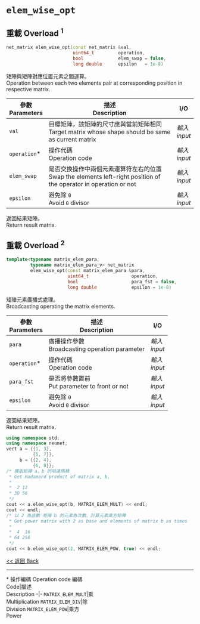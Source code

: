 # `elem_wise_opt`

## 重載 Overload $^1$

```c++
net_matrix elem_wise_opt(const net_matrix &val,
                         uint64_t         operation,
                         bool             elem_swap = false,
                         long double      epsilon   = 1e-8)
```

矩陣與矩陣對應位置元素之間運算。\
Operation between each two elements pair at corresponding position in respective matrix.

參數<br>Parameters|描述<br>Description|I/O
-|-|-
`val`|目標矩陣，該矩陣的尺寸應與當前矩陣相同<br>Target matrix whose shape should be same as current matrix|*輸入<br>input*
`operation`\*|操作代碼<br>Operation code|*輸入<br>input*
`elem_swap`|是否交換操作中兩個元素運算符左右的位置<br>Swap the elements left-right position of the operator in operation or not|*輸入<br>input*
`epsilon`|避免除 `0`<br>Avoid `0` divisor|*輸入<br>input*

返回結果矩陣。\
Return result matrix.

## 重載 Overload $^2$

```c++
template<typename matrix_elem_para,
         typename matrix_elem_para_v> net_matrix
         elem_wise_opt(const matrix_elem_para &para, 
                       uint64_t                operation,
                       bool                    para_fst = false,
                       long double             epsilon = 1e-8)
```

矩陣元素廣播式處理。\
Broadcasting operating the matrix elements.

參數<br>Parameters|描述<br>Description|I/O
-|-|-
`para`|廣播操作參數<br>Broadcasting operation parameter|*輸入<br>input*
`operation`\*|操作代碼<br>Operation code|*輸入<br>input*
`para_fst`|是否將參數置前<br>Put parameter to front or not|*輸入<br>input*
`epsilon`|避免除 `0`<br>Avoid `0` divisor|*輸入<br>input*

返回結果矩陣。\
Return result matrix.

```c++
using namespace std;
using namespace neunet;
vect a = {{1, 3},
          {5, 7}},
     b = {{2, 4},
          {6, 8}};
/* 獲取矩陣 a，b 的哈達瑪積
 * Get Hadamard product of matrix a, b.
 *
 *  2 12
 * 30 56
 */
cout << a.elem_wise_opt(b, MATRIX_ELEM_MULT) << endl;
cout << endl;
/* 以 2 為底數 矩陣 b 的元素為次數，計算元素乘方矩陣
 * Get power matrix with 2 as base and elements of matrix b as times
 *
 *  4  16
 * 64 256
 */
cout << b.elem_wise_opt(2, MATRIX_ELEM_POW, true) << endl;
```

[<< 返回 Back](cover.md)

---
\* 操作編碼 Operation code
編碼<br>Code|描述<br>Description
-|-
`MATRIX_ELEM_MULT`|乘<br>Multiplication
`MATRIX_ELEM_DIV`|除<br>Division
`MATRIX_ELEM_POW`|乘方<br>Power
